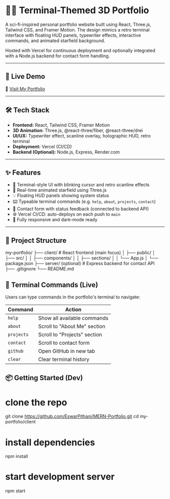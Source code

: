 # 🧑‍🚀 Terminal-Themed 3D Portfolio

A sci-fi-inspired personal portfolio website built using React, Three.js, Tailwind CSS, and Framer Motion. The design mimics a retro terminal interface with floating HUD panels, typewriter effects, interactive commands, and animated starfield background.

Hosted with Vercel for continuous deployment and optionally integrated with a Node.js backend for contact form handling.

---

## 🚀 Live Demo

🔗 [Visit My Portfolio](https://evsportfolio.vercel.app/)

---

## 🛠️ Tech Stack

- **Frontend:** React, Tailwind CSS, Framer Motion
- **3D Animation:** Three.js, @react-three/fiber, @react-three/drei
- **UI/UX:** Typewriter effect, scanline overlay, holographic HUD, retro terminal
- **Deployment:** Vercel (CI/CD)
- **Backend (Optional):** Node.js, Express, Render.com

---

## ✨ Features

- 🎯 Terminal-style UI with blinking cursor and retro scanline effects
- 🌌 Real-time animated starfield using Three.js
- 💡 Floating HUD panels showing system status
- ⌨️ Typeable terminal commands (e.g. `help`, `about`, `projects`, `contact`)
- 📨 Contact form with status feedback (connected to backend API)
- ⚙️ Vercel CI/CD: auto-deploys on each push to `main`
- 📱 Fully responsive and dark-mode ready

---

## 📁 Project Structure
my-portfolio/
├── client/ # React frontend (main focus)
│ ├── public/
│ ├── src/
│ │ ├── components/
│ │ ├── sections/
│ │ └── App.js
│ └── package.json
├── server/ (optional) # Express backend for contact API
├── .gitignore
└── README.md


## 💬 Terminal Commands (Live)

Users can type commands in the portfolio's terminal to navigate:

| Command    | Action                          |
|------------|----------------------------------|
| `help`     | Show all available commands      |
| `about`    | Scroll to "About Me" section     |
| `projects` | Scroll to "Projects" section     |
| `contact`  | Scroll to contact form           |
| `github`   | Open GitHub in new tab           |
| `clear`    | Clear terminal history           |


## 📦 Getting Started (Dev)

# clone the repo
git clone https://github.com/EswarPithani/MERN-Portfolio.git
cd my-portfolio/client

# install dependencies
npm install

# start development server
npm start
